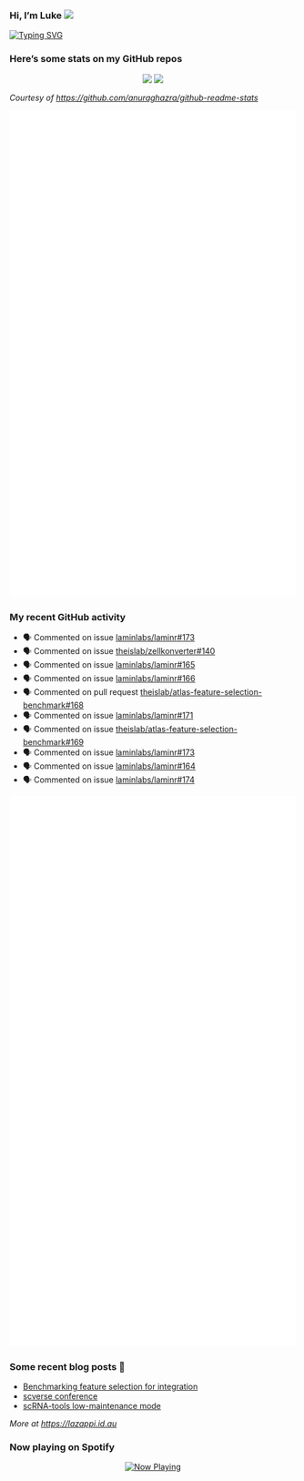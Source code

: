 
<!-- README.md is generated from README.Rmd. Please edit that file -->

### Hi, I’m Luke <img src="https://raw.githubusercontent.com/MartinHeinz/MartinHeinz/master/wave.gif" width="30px">

<!-- Customise this at https://readme-typing-svg.demolab.com -->

[![Typing
SVG](https://readme-typing-svg.demolab.com?font=Fira+Code&duration=3000&pause=200&color=9D24F7&center=true&random=true&width=435&lines=Data+scientist;Bioinformatician;Package+developer;Workflow+engineer)](https://git.io/typing-svg)

<!--
**lazappi/lazappi** is a ✨ _special_ ✨ repository because its `README.md` (this file) appears on your GitHub profile.
&#10;Here are some ideas to get you started:
&#10;- 🔭 I’m currently working on ...
- 🌱 I’m currently learning ...
- 👯 I’m looking to collaborate on ...
- 🤔 I’m looking for help with ...
- 💬 Ask me about ...
- 📫 How to reach me: ...
- 😄 Pronouns: ...
- ⚡ Fun fact: ...
-->

### Here’s some stats on my GitHub repos

<p align="center">
<img src="https://github-readme-stats.vercel.app/api?username=lazappi&count_private=true&show_icons=true&theme=buefy&hide_title=True">
<img src="https://github-readme-stats.vercel.app/api/top-langs/?username=lazappi&hide=html&theme=buefy&layout=compact">
</p>

*Courtesy of <https://github.com/anuraghazra/github-readme-stats>*

<p align="center" style="width:100%;">
<img src="https://github.com/lazappi/lazappi/raw/main/github-intro.svg">
</p>

### My recent GitHub activity

- 🗣 Commented on issue
  [laminlabs/laminr#173](https://github.com/laminlabs/laminr#173)
- 🗣 Commented on issue
  [theislab/zellkonverter#140](https://github.com/theislab/zellkonverter#140)
- 🗣 Commented on issue
  [laminlabs/laminr#165](https://github.com/laminlabs/laminr#165)
- 🗣 Commented on issue
  [laminlabs/laminr#166](https://github.com/laminlabs/laminr#166)
- 🗣 Commented on pull request
  [theislab/atlas-feature-selection-benchmark#168](https://github.com/theislab/atlas-feature-selection-benchmark#168)
- 🗣 Commented on issue
  [laminlabs/laminr#171](https://github.com/laminlabs/laminr#171)
- 🗣 Commented on issue
  [theislab/atlas-feature-selection-benchmark#169](https://github.com/theislab/atlas-feature-selection-benchmark#169)
- 🗣 Commented on issue
  [laminlabs/laminr#173](https://github.com/laminlabs/laminr#173)
- 🗣 Commented on issue
  [laminlabs/laminr#164](https://github.com/laminlabs/laminr#164)
- 🗣 Commented on issue
  [laminlabs/laminr#174](https://github.com/laminlabs/laminr#174)

<p align="center" style="width:100%;">
<img src="https://github.com/lazappi/lazappi/raw/main/github-status.svg">
</p>

### Some recent blog posts 📝

- [Benchmarking feature selection for
  integration](https://lazappi.id.au/posts/2025-03-15-feature-selection-benchmark/)
- [scverse
  conference](https://lazappi.id.au/posts/2024-09-15-scverse-conference/)
- [scRNA-tools low-maintenance
  mode](https://lazappi.id.au/posts/2024-03-04-scRNAtools-low-maintenance/)

*More at <https://lazappi.id.au>*

### Now playing on Spotify

<p align="center">
<a href="https://now-playing-profile.lazappi.vercel.app/now-playing?open">
<img src="https://now-playing-profile.lazappi.vercel.app/now-playing" width="256" height="64" alt="Now Playing">
</a>
</p>
